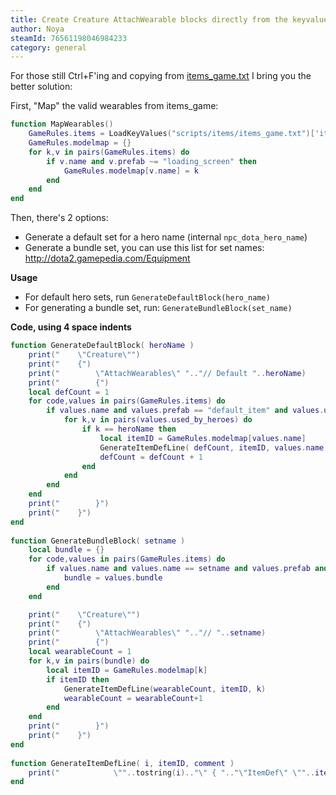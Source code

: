 ```yaml
---
title: Create Creature AttachWearable blocks directly from the keyvalues
author: Noya
steamId: 76561198046984233
category: general
---
```


For those still Ctrl+F'ing and copying from [items_game.txt](https://raw.githubusercontent.com/dotabuff/d2vpkr/master/dota/scripts/items/items_game.txt) I bring you the better solution:

First, "Map" the valid wearables from items_game:

~~~lua
function MapWearables()
    GameRules.items = LoadKeyValues("scripts/items/items_game.txt")['items']
    GameRules.modelmap = {}
    for k,v in pairs(GameRules.items) do
        if v.name and v.prefab ~= "loading_screen" then
            GameRules.modelmap[v.name] = k
        end
    end
end
~~~

Then, there's 2 options:

* Generate a default set for a hero name (internal `npc_dota_hero_name`)
* Generate a bundle set, you can use this list for set names: http://dota2.gamepedia.com/Equipment

**Usage**

* For default hero sets, run `GenerateDefaultBlock(hero_name)`
* For generating a bundle set, run: `GenerateBundleBlock(set_name)`

**Code, using 4 space indents**
~~~lua
function GenerateDefaultBlock( heroName )
    print("    \"Creature\"")
    print("    {")
    print("        \"AttachWearables\" ".."// Default "..heroName)
    print("        {")
    local defCount = 1
    for code,values in pairs(GameRules.items) do
        if values.name and values.prefab == "default_item" and values.used_by_heroes then
            for k,v in pairs(values.used_by_heroes) do
                if k == heroName then
                    local itemID = GameRules.modelmap[values.name]
                    GenerateItemDefLine( defCount, itemID, values.name )
                    defCount = defCount + 1
                end
            end
        end
    end
    print("        }")
    print("    }")
end
 
function GenerateBundleBlock( setname )
    local bundle = {}
    for code,values in pairs(GameRules.items) do
        if values.name and values.name == setname and values.prefab and values.prefab == "bundle" then
            bundle = values.bundle
        end
    end

    print("    \"Creature\"")
    print("    {")
    print("        \"AttachWearables\" ".."// "..setname)
    print("        {")
    local wearableCount = 1
    for k,v in pairs(bundle) do
        local itemID = GameRules.modelmap[k]
        if itemID then
            GenerateItemDefLine(wearableCount, itemID, k)
            wearableCount = wearableCount+1
        end
    end
    print("        }")
    print("    }")
end
 
function GenerateItemDefLine( i, itemID, comment )
    print("            \""..tostring(i).."\" { ".."\"ItemDef\" \""..itemID.."\" } // "..comment)
end
~~~
